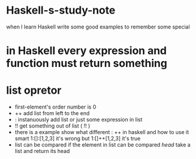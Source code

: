 # Haskell-s-study-note
when I learn Haskell write some good examples to remember  some special 


# in Haskell every expression and function must return something

# list opretor
- first-element's order number is 0
- ++ add list from left to the end
- : instanuously add list or just some expression in list
- !! get something out of list (<list> !! <order number>)
- there is a example show what different : ++ in haskell and how to use it smart
  1:[]:[1,2,3] it's wrong but 1:[]++[1,2,3] it's true
- list can be compared if the element in list can be compared
  *head <list>* take a list and return its head

